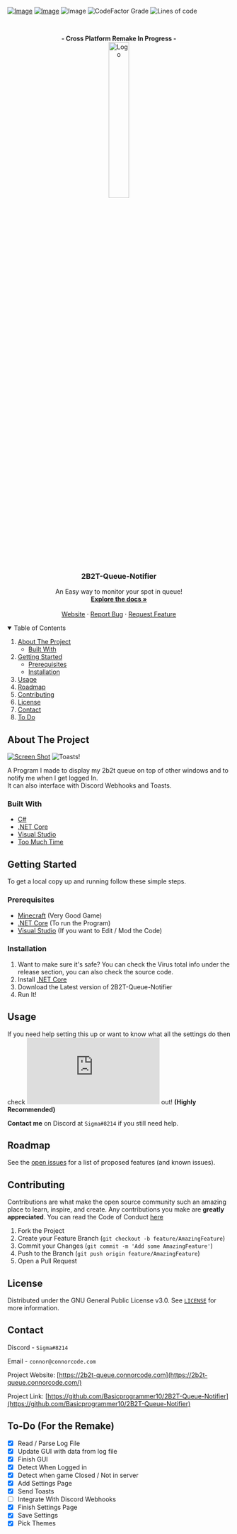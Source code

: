 [![Image](https://img.shields.io/badge/Download-V2.1.0-sucess?style=for-the-badge)](https://github.com/Basicprogrammer10/2B2T-Queue-Notifier/releases/)
[![Image](https://img.shields.io/badge/.NET_Core-V3.1-informational?style=for-the-badge)](https://dotnet.microsoft.com/)
![Image](https://img.shields.io/badge/Windows-10-green?style=for-the-badge)
![CodeFactor Grade](https://img.shields.io/codefactor/grade/github/Basicprogrammer10/2B2T-Queue-Notifier?style=for-the-badge)
![Lines of code](https://img.shields.io/tokei/lines/github/Basicprogrammer10/2B2T-Queue-Notifier?style=for-the-badge)

<br />
<p align="center">
  <strong>- Cross Platform Remake In Progress -</strong>
  <br>
  <a href="https://2b2t-queue.connorcode.com/">
    <img src="https://b2t-queue.web.app/assets/images/2b2t.png" alt="Logo" width="30%" />
  </a>

  <h3 align="center">2B2T-Queue-Notifier</h3>

  <p align="center">
    An Easy way to monitor your spot in queue!
    <br />
    <a href="https://github.com/Basicprogrammer10/2B2T-Queue-Notifier/blob/master/Settings.md"><strong>Explore the docs »</strong></a>
    <br />
    <br />
    <a href="https://2b2t-queue.connorcode.com/">Website</a>
    ·
    <a href="https://github.com/Basicprogrammer10/2B2T-Queue-Notifier/issues">Report Bug</a>
    ·
    <a href="https://github.com/Basicprogrammer10/2B2T-Queue-Notifier/issues">Request Feature</a>
  </p>
</p>

<!-- TABLE OF CONTENTS -->
<details open="open">
  <summary>Table of Contents</summary>
  <ol>
    <li>
      <a href="#about-the-project">About The Project</a>
      <ul>
        <li><a href="#built-with">Built With</a></li>
      </ul>
    </li>
    <li>
      <a href="#getting-started">Getting Started</a>
      <ul>
        <li><a href="#prerequisites">Prerequisites</a></li>
        <li><a href="#installation">Installation</a></li>
      </ul>
    </li>
    <li><a href="#usage">Usage</a></li>
    <li><a href="#roadmap">Roadmap</a></li>
    <li><a href="#contributing">Contributing</a></li>
    <li><a href="#license">License</a></li>
    <li><a href="#contact">Contact</a></li>
    <li><a href="#to-do">To Do</a></li>
  </ol>
</details>

<!-- ABOUT THE PROJECT -->

## About The Project

[![Screen Shot](https://i.imgur.com/zDyJ1O6.png)](https://github.com/Basicprogrammer10/2B2T-Queue-Notifier)
![Toasts!](https://i.imgur.com/KcR10VE.png)

A Program I made to display my 2b2t queue on top of other windows and to notify me when I get logged In.<br/>
It can also interface with Discord Webhooks and Toasts.

### Built With

- [C#](https://docs.microsoft.com/en-us/dotnet/csharp/)
- [.NET Core](https://dotnet.microsoft.com/)
- [Visual Studio](https://visualstudio.microsoft.com/)
- [Too Much Time](http://no-life.urbanup.com/12088813)

<!-- GETTING STARTED -->

## Getting Started

To get a local copy up and running follow these simple steps.

### Prerequisites

- [Minecraft](https://www.minecraft.net/en-us/) (Very Good Game)
- [.NET Core](https://dotnet.microsoft.com/) (To run the Program)
- [Visual Studio](https://visualstudio.microsoft.com/) (If you want to Edit / Mod the Code)

### Installation

1. Want to make sure it's safe? You can check the Virus total info under the release section, you can also check the source code.
2. Install [.NET Core](https://dotnet.microsoft.com/)
3. Download the Latest version of 2B2T-Queue-Notifier
4. Run It!

<!-- USAGE EXAMPLES -->

## Usage

If you need help setting this up or want to know what all the settings do then check **![this](https://github.com/Basicprogrammer10/2B2T-Queue-Notifier/blob/master/Settings.md)** out! **(Highly Recommended)**

**Contact me** on Discord at `Sigma#8214` if you still need help.

<!-- ROADMAP -->

## Roadmap

See the [open issues](https://github.com/github_username/repo_name/issues) for a list of proposed features (and known issues).

<!-- CONTRIBUTING -->

## Contributing

Contributions are what make the open source community such an amazing place to learn, inspire, and create. Any contributions you make are **greatly appreciated**. You can read the Code of Conduct [here](https://github.com/Basicprogrammer10/2B2T-Queue-Notifier/blob/master/CODE_OF_CONDUCT.md)

1. Fork the Project
2. Create your Feature Branch (`git checkout -b feature/AmazingFeature`)
3. Commit your Changes (`git commit -m 'Add some AmazingFeature'`)
4. Push to the Branch (`git push origin feature/AmazingFeature`)
5. Open a Pull Request

<!-- LICENSE -->

## License

Distributed under the GNU General Public License v3.0. See [`LICENSE`](https://github.com/Basicprogrammer10/2B2T-Queue-Notifier/blob/master/LICENSE) for more information.

<!-- CONTACT -->

## Contact

Discord - `Sigma#8214`

Email - `connor@connorcode.com`

Project Website: [https://2b2t-queue.connorcode.com](https://2b2t-queue.connorcode.com/)

Project Link: [https://github.com/Basicprogrammer10/2B2T-Queue-Notifier](https://github.com/Basicprogrammer10/2B2T-Queue-Notifier)

## To-Do (For the Remake)

- [x] Read / Parse Log File
- [x] Update GUI with data from log file
- [x] Finish GUI
- [x] Detect When Logged in
- [x] Detect when game Closed / Not in server
- [x] Add Settings Page
- [x] Send Toasts
- [ ] Integrate With Discord Webhooks
- [x] Finish Settings Page
- [x] Save Settings
- [x] Pick Themes
